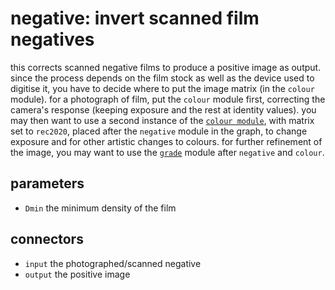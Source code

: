 # negative: invert scanned film negatives

this corrects scanned negative films to produce a positive image as output.
since the process depends on the film stock as well as the device used to
digitise it, you have to decide where to put the image matrix (in the `colour`
module). for a photograph of film, put the `colour` module first, correcting
the camera's response (keeping exposure and the rest at identity values). you
may then want to use a second instance of the [`colour module`](../colour/readme.md),
with matrix set to `rec2020`, placed after the `negative` module in the graph,
to change exposure and for other artistic changes to colours. for further
refinement of the image, you may want to use the [`grade`](../grade/readme.md)
module after `negative` and `colour`.

## parameters

* `Dmin` the minimum density of the film

## connectors

* `input` the photographed/scanned negative
* `output` the positive image
